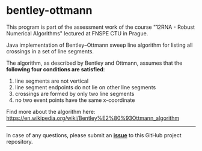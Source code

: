 # bentley-ottmann

This program is part of the assessment work of the course "12RNA - Robust Numerical Algorithms" lectured at FNSPE CTU in Prague.

Java implementation of Bentley–Ottmann sweep line algorithm for listing all crossings in a set of line segments.

The algorithm, as described by Bentley and Ottmann, assumes that the **following four conditions are satisfied**:

1. line segments are not vertical
2. line segment endpoints do not lie on other line segments
3. crossings are formed by only two line segments
4. no two event points have the same x-coordinate

Find more about the algorithm here: https://en.wikipedia.org/wiki/Bentley%E2%80%93Ottmann_algorithm

---

In case of any questions, please submit an **[issue](https://github.com/valenpe7/bentley-ottmann/issues)** to this GitHub project repository.
